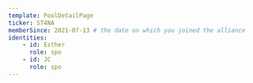 ```yaml
---
template: PoolDetailPage
ticker: ST4NA
memberSince: 2021-07-13 # the date on which you joined the alliance
identities: 
    - id: Esther
      role: spo
    - id: JC
      role: spo
---
```

